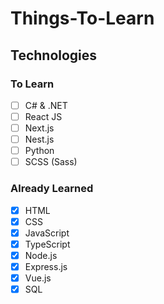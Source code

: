 # Things-To-Learn

## Technologies

### To Learn

- [ ] C# & .NET
- [ ] React JS
- [ ] Next.js
- [ ] Nest.js
- [ ] Python
- [ ] SCSS (Sass)

### Already Learned

- [x] HTML
- [x] CSS
- [x] JavaScript
- [x] TypeScript
- [x] Node.js
- [x] Express.js
- [x] Vue.js
- [x] SQL
